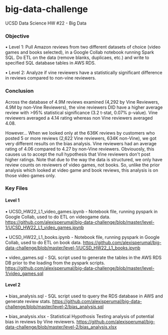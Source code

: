 # big-data-challenge
UCSD Data Science HW #22 - Big Data

### Objective


• Level 1: Pull Amazon reviews from two different datasets of choice (video games and books selected), in a Google Collab notebook running Spark SQL. Do ETL on the data (remove blanks, duplicaes, etc.) and write to specified SQL database tables in AWS RDS.

• Level 2: Analyze if vine reviewers have a statistically significant difference in reviews compared to non-vine reviewers.


### Conclusion

Across the database of 4.9M reviews examined (4,292 by Vine Reviewers, 4.9M by non-Vine Reviewers), the vine reviewers DID have a higher average review with >95% statistical significance (3.2 t-stat, 0.07% p-value). Vine reviewers averaged a 4.14 rating whereas non Vine reviewers averaged 4.08.

However...
When we looked only at the 636K reviews by customers who posted 5 or more reviews (2,622 Vine reviewers, 634K non-Vine), we got very different results on the bias analysis. Vine reviewers had an average rating of 4.06 compared to 4.27 by non-Vine reviewers. Obviouosly, this causes us to accept the null hypothesis that Vine reviewers don't post higher ratings. Note that due to the way the data is structured, we only have review counts on reviewers of video games, not books. So, unlike the prior analysis which looked at video game and book reviews, this analysis is on those video games only.


### Key Files

#### Level 1

• UCSD_HW22_L1_video_games.ipynb - Notebook file, running pyspark in Google Collab, used to do ETL on videogame data. https://github.com/alexisperumal/big-data-challenge/blob/master/level-1/UCSD_HW22_L1_video_games.ipynb

• UCSD_HW22_L1_books.ipynb - Notebook file, running pyspark in Google Collab, used to do ETL on book data. https://github.com/alexisperumal/big-data-challenge/blob/master/level-1/UCSD_HW22_L1_books.ipynb 

• video_games.sql - SQL script used to generate the tables in the AWS RDS DB prior to the loading from the pyspark scripts. https://github.com/alexisperumal/big-data-challenge/blob/master/level-1/video_games.sql

#### Level 2

• bias_analysis.sql - SQL script used to query the RDS database in AWS and generate review stats. https://github.com/alexisperumal/big-data-challenge/blob/master/level-2/bias_analysis.sql

• bias_analysis.xlsx - Statistical Hypothosis Testing analysis of potential bias in reviews by Vine reviewers. https://github.com/alexisperumal/big-data-challenge/blob/master/level-2/bias_analysis.xlsx


